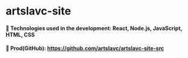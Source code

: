 # artslavc-site
#### 📝 Technologies used in the development: **React, Node.js, JavaScript, HTML, CSS**
#### 📌 Prod(GitHub): https://github.com/artslavc/artslavc-site-src
